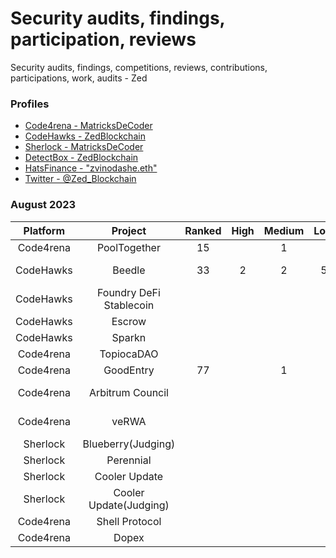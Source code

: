 # Security audits, findings, participation, reviews 
Security audits, findings, competitions, reviews, contributions, participations, work, audits - Zed 

### Profiles 
* <a href="https://code4rena.com/@MatricksDeCoder" target='_blank' >Code4rena - MatricksDeCoder</a>
* <a href="https://www.codehawks.com/profile/clk6kgukh0008ld088n5wns9l" target='_blank' >CodeHawks - ZedBlockchain</a>
* <a href= "https://audits.sherlock.xyz/judging-leaderboard" >Sherlock - MatricksDeCoder</a>
* [DetectBox - ZedBlockchain](https://app.detectbox.io/profile/ZedBlockchain)
* [HatsFinance - "zvinodashe.eth" ](https://app.hats.finance/bug-bounties)
* [Twitter - @Zed_Blockchain](https://twitter.com/Zed_Blockchain)

### August 2023 
 | Platform        | Project                | Ranked | High   | Medium | Low     | Earnings  | Notes                       |
 |  :-----:        | :-----:                |:-----:  |:-----: |:-----: |:-----: | :-----:   | :-----:                     |
 | Code4rena       | PoolTogether           |     15  |        |    1   |        | $476.00   |                             |
 | CodeHawks       | Beedle                 |     33  |   2    |    2   |  5     | $130.69   |    QA+Gas Findings(21)      |
 | CodeHawks       | Foundry DeFi Stablecoin|         |        |        |        |           |                             |
 | CodeHawks       | Escrow                 |         |        |        |        |           |                             |
 | CodeHawks       | Sparkn                 |         |        |        |        |           |                             |
 | Code4rena       | TopiocaDAO             |         |        |        |        |           |                             |
 | Code4rena       | GoodEntry              |    77   |        |    1   |        | $12.88    |                             |
 | Code4rena       | Arbitrum Council       |         |        |        |        |           |      Submitted QA/Gas Only  |
 | Code4rena       | veRWA                  |         |        |        |        |           |      Submitted QA/Gas Only  |
 | Sherlock        | Blueberry(Judging)     |         |        |        |        |           |                Judge        |
 | Sherlock        | Perennial              |         |        |        |        |           |                             |
 | Sherlock        | Cooler Update          |         |        |        |        |           |                             |
 | Sherlock        | Cooler Update(Judging) |         |        |        |        |           |                             |
 | Code4rena       | Shell Protocol         |         |        |        |        |           |                             |
 | Code4rena       | Dopex                  |         |        |        |        |           |                             |
